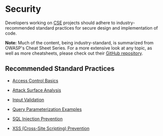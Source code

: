 # Security

Developers working on [CSE](../CSE.md) projects should adhere to industry-recommended standard practices for secure design and implementation of code.

**Note:** Much of the content, being industry-standard, is summarized from OWASP's Cheat Sheet Series. For a more extensive look at any topic, as well as more cheatsheets, please check out their [GitHub repository](https://github.com/OWASP/CheatSheetSeries).

## Recommended Standard Practices

* [Access Control Basics](accessControl.md)

* [Attack Surface Analysis](attackSurfaceAnalysis.md)

* [Input Validation](inputValidation.md)

* [Query Parameterization Examples](queryParameterizationExamples.md)

* [SQL Injection Prevention](sqlInjectionPrevention.md)

* [XSS (Cross-Site Scripting) Prevention](xssPrevention.md)
